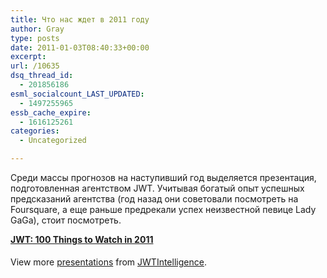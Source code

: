 ```yaml
---
title: Что нас ждет в 2011 году
author: Gray
type: posts
date: 2011-01-03T08:40:33+00:00
excerpt:
url: /10635
dsq_thread_id:
  - 201856186
esml_socialcount_LAST_UPDATED:
  - 1497255965
essb_cache_expire:
  - 1616125261
categories:
  - Uncategorized

---
```








Среди массы прогнозов на наступивший год выделяется презентация, подготовленная агентством JWT. Учитывая богатый опыт успешных предсказаний агентства (год назад они советовали посмотреть на Foursquare, а еще раньше предрекали успех неизвестной певице Lady GaGa), стоит посмотреть.

<div style="width:425px" id="__ss_6306251">
  <strong style="display:block;margin:12px 0 4px"><a href="http://www.slideshare.net/jwtintelligence/2f-100-things-to-watch-in-2011-6306251" title="JWT: 100 Things to Watch in 2011">JWT: 100 Things to Watch in 2011</a></strong></p> 
  
  <div style="padding:5px 0 12px">
    View more <a href="http://www.slideshare.net/">presentations</a> from <a href="http://www.slideshare.net/jwtintelligence">JWTIntelligence</a>.
  
